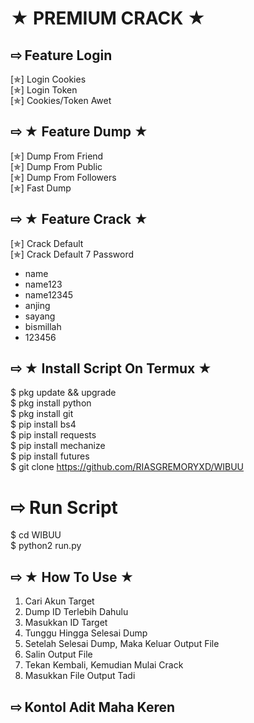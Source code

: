 # ★ PREMIUM CRACK ★
## ⇨  Feature Login
[✯] Login Cookies  
[✯] Login Token  
[✯] Cookies/Token Awet  
## ⇨ ★ Feature Dump ★
[✯] Dump From Friend  
[✯] Dump From Public  
[✯] Dump From Followers   
[✯] Fast Dump  
## ⇨ ★ Feature Crack ★
[✯] Crack Default  
[✯] Crack Default 7 Password  
- name  
- name123  
- name12345  
- anjing  
- sayang  
- bismillah
- 123456
## ⇨ ★ Install Script On Termux ★
$ pkg update && upgrade  
$ pkg install python  
$ pkg install git  
$ pip install bs4  
$ pip install requests  
$ pip install mechanize  
$ pip install futures   
$ git clone
https://github.com/RIASGREMORYXD/WIBUU
# ⇨  Run Script
$ cd WIBUU  
$ python2 run.py  
## ⇨ ★ How To Use ★
1. Cari Akun Target
2. Dump ID Terlebih Dahulu
3. Masukkan ID Target
4. Tunggu Hingga Selesai Dump
5. Setelah Selesai Dump, Maka Keluar Output File
6. Salin Output File
7. Tekan Kembali, Kemudian Mulai Crack
8. Masukkan File Output Tadi
## ⇨  Kontol Adit Maha Keren
